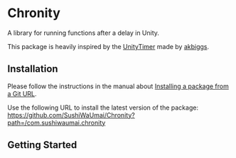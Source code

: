 # Chronity

A library for running functions after a delay in Unity.

This package is heavily inspired by the [UnityTimer](https://github.com/akbiggs/UnityTimer) made by [akbiggs](https://github.com/akbiggs).

## Installation
Please follow the instructions in the manual about [Installing a package from a Git URL](https://docs.unity3d.com/Manual/upm-ui-giturl.html). 


Use the following URL to install the latest version of the package:
https://github.com/SushiWaUmai/Chronity?path=/com.sushiwaumai.chronity

## Getting Started
